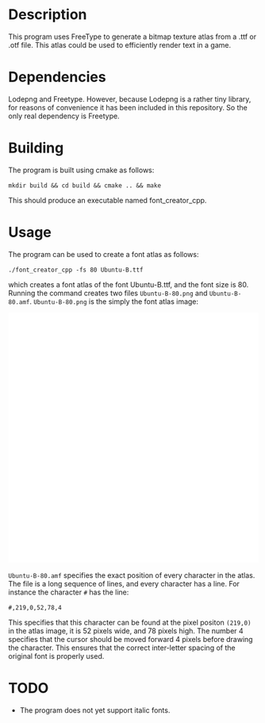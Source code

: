 Description
=============

This program uses FreeType to generate a bitmap texture atlas from a
.ttf or .otf file. This atlas could be used to efficiently render text
in a game.

Dependencies
==============

Lodepng and Freetype. However, because Lodepng is a rather tiny
library, for reasons of convenience it has been included in this
repository. So the only real dependency is Freetype.

Building
==============

The program is built using cmake as follows:

```
mkdir build && cd build && cmake .. && make
```

This should produce an executable named font_creator_cpp.

Usage
==============

The program can be used to create a font atlas as follows:

```
./font_creator_cpp -fs 80 Ubuntu-B.ttf
```

which creates a font atlas of the font Ubuntu-B.ttf, and the font size is 80. Running the command creates two files 
`Ubuntu-B-80.png` and `Ubuntu-B-80.amf`. `Ubuntu-B-80.png` is the simply the font atlas image:

![text](img/Ubuntu-B-80.png)

`Ubuntu-B-80.amf` specifies the exact position of every character in the atlas. The file is a long sequence of
lines, and every character has a line. For instance the character `#` has the line:

```
#,219,0,52,78,4
```

This specifies that this character can be found at the pixel positon `(219,0)` in the atlas image, it is
52 pixels wide, and 78 pixels high. The number 4 specifies that the cursor should be moved forward 4 pixels
before drawing the character. This ensures that the correct inter-letter spacing of the original font is properly used.

TODO
==============


* The program does not yet support italic fonts.
